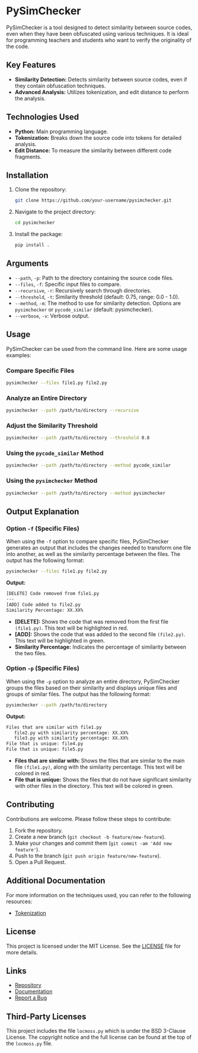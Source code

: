 # PySimChecker

PySimChecker is a tool designed to detect similarity between source codes, even when they have been obfuscated using various techniques. It is ideal for programming teachers and students who want to verify the originality of the code.

## Key Features

- **Similarity Detection:** Detects similarity between source codes, even if they contain obfuscation techniques.
- **Advanced Analysis:** Utilizes tokenization, and edit distance to perform the analysis.

## Technologies Used

- **Python:** Main programming language.
- **Tokenization:** Breaks down the source code into tokens for detailed analysis.
- **Edit Distance:** To measure the similarity between different code fragments.

## Installation

1. Clone the repository:
    ```sh
    git clone https://github.com/your-username/pysimchecker.git
    ```
2. Navigate to the project directory:
    ```sh
    cd pysimchecker
    ```
3. Install the package:
    ```sh
    pip install .
    ```

## Arguments

- `--path`, `-p`: Path to the directory containing the source code files.
- `--files`, `-f`: Specific input files to compare.
- `--recursive`, `-r`: Recursively search through directories.
- `--threshold`, `-t`: Similarity threshold (default: 0.75, range: 0.0 - 1.0).
- `--method`, `-m`: The method to use for similarity detection. Options are `pysimchecker` or `pycode_similar` (default: pysimchecker).
- `--verbose`, `-v`: Verbose output.

## Usage

PySimChecker can be used from the command line. Here are some usage examples:

### Compare Specific Files
```sh
pysimchecker --files file1.py file2.py
```

### Analyze an Entire Directory
```sh
pysimchecker --path /path/to/directory --recursive
```

### Adjust the Similarity Threshold
```sh
pysimchecker --path /path/to/directory --threshold 0.8
```

### Using the `pycode_similar` Method
```sh
pysimchecker --path /path/to/directory --method pycode_similar
```

### Using the `pysimchecker` Method
```sh
pysimchecker --path /path/to/directory --method pysimchecker
```

## Output Explanation

### Option `-f` (Specific Files)

When using the `-f` option to compare specific files, PySimChecker generates an output that includes the changes needed to transform one file into another, as well as the similarity percentage between the files. The output has the following format:

```sh
pysimchecker --files file1.py file2.py
```

**Output:**
```sh
[DELETE] Code removed from file1.py
---
[ADD] Code added to file2.py
Similarity Percentage: XX.XX%
```

- **[DELETE]:** Shows the code that was removed from the first file `(file1.py)`. This text will be highlighted in red.
- **[ADD]:** Shows the code that was added to the second file `(file2.py)`. This text will be highlighted in green.
- **Similarity Percentage:** Indicates the percentage of similarity between the two files.

### Option `-p` (Specific Files)

When using the `-p` option to analyze an entire directory, PySimChecker groups the files based on their similarity and displays unique files and groups of similar files. The output has the following format:

```sh
pysimchecker --path /path/to/directory
```

**Output:**
```sh
Files that are similar with file1.py
   file2.py with similarity percentage: XX.XX%
   file3.py with similarity percentage: XX.XX%
File that is unique: file4.py
File that is unique: file5.py
```

- **Files that are similar with:** Shows the files that are similar to the main file `(file1.py)`, along with the similarity percentage. This text will be colored in red.
- **File that is unique:** Shows the files that do not have significant similarity with other files in the directory. This text will be colored in green.

## Contributing

Contributions are welcome. Please follow these steps to contribute:

1. Fork the repository.
2. Create a new branch (`git checkout -b feature/new-feature`).
3. Make your changes and commit them (`git commit -am 'Add new feature'`).
4. Push to the branch (`git push origin feature/new-feature`).
5. Open a Pull Request.

## Additional Documentation
For more information on the techniques used, you can refer to the following resources:

- [Tokenization](https://en.wikipedia.org/wiki/Tokenization)

## License

This project is licensed under the MIT License. See the [LICENSE](LICENSE) file for more details.

## Links

- [Repository](https://github.com/EdsonEddy/pysimchecker)
- [Documentation](https://github.com/EdsonEddy/pysimchecker/wiki)
- [Report a Bug](https://github.com/EdsonEddy/pysimchecker/issues)

## Third-Party Licenses

This project includes the file `locmoss.py` which is under the BSD 3-Clause License. The copyright notice and the full license can be found at the top of the `locmoss.py` file.